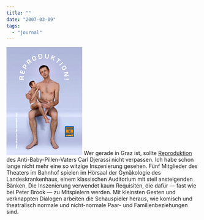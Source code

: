 ```yaml
---
title: ""
date: "2007-03-09"
tags: 
  - "journal"
---
```


![Reprod](images/reprod.jpg "Reprod") Wer gerade in Graz ist, sollte [Reproduktion](http://members.inode.at/tib/djerassi.htm "TiB") des Anti-Baby-Pillen-Vaters Carl Djerassi nicht verpassen. Ich habe schon lange nicht mehr eine so witzige Inszenierung gesehen. Fünf Mitglieder des Theaters im Bahnhof spielen im Hörsaal der Gynäkologie des Landeskrankenhaus, einem klassischen Auditorium mit steil ansteigenden Bänken. Die Inszenierung verwendet kaum Requisiten, die dafür — fast wie bei Peter Brook — zu Mitspielern werden. Mit kleinsten Gesten und verknappten Dialogen arbeiten die Schauspieler heraus, wie komisch und theatralisch normale und nicht-normale Paar- und Familienbeziehungen sind.
